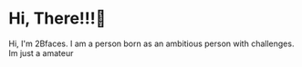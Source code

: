 <html>
    <h1>Hi, There!!!🤘</h1>
    <p dir="auto">Hi, I'm 2Bfaces. I am a person born as an ambitious person with challenges.
        Im just a amateur </p> 
</html>
<!---
SIX6Ths/SIX6Ths is a ✨ special ✨ repository because its `README.md` (this file) appears on your GitHub profile.
You can click the Preview link to take a look at your changes.
--->
